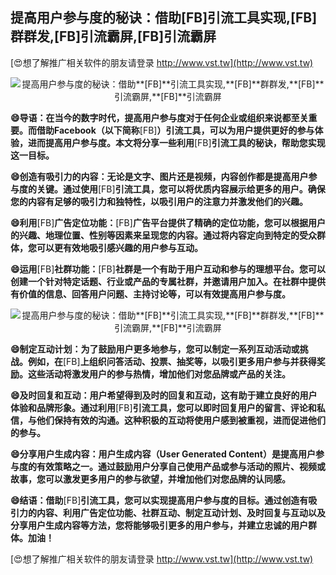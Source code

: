 ## **提高用户参与度的秘诀：借助**[FB]**引流工具实现,**[FB]**群群发,**[FB]**引流霸屏,**[FB]**引流霸屏**

[😍想了解推广相关软件的朋友请登录 http://www.vst.tw](http://www.vst.tw)

 <center><img src="https://vst.tw/MP4/tuiguang/png/7.png" alt="提高用户参与度的秘诀：借助**[FB]**引流工具实现,**[FB]**群群发,**[FB]**引流霸屏,**[FB]**引流霸屏"></center>

**😄导语：在当今的数字时代，提高用户参与度对于任何企业或组织来说都至关重要。而借助Facebook（以下简称**[FB]**）引流工具，可以为用户提供更好的参与体验，进而提高用户参与度。本文将分享一些利用**[FB]**引流工具的秘诀，帮助您实现这一目标。**

**😄创造有吸引力的内容：无论是文字、图片还是视频，内容创作都是提高用户参与度的关键。通过使用**[FB]**引流工具，您可以将优质内容展示给更多的用户。确保您的内容有足够的吸引力和独特性，以吸引用户的注意力并激发他们的兴趣。**

**😄利用**[FB]**广告定位功能：**[FB]**广告平台提供了精确的定位功能，您可以根据用户的兴趣、地理位置、性别等因素来呈现您的内容。通过将内容定向到特定的受众群体，您可以更有效地吸引感兴趣的用户参与互动。**

**😄运用**[FB]**社群功能：**[FB]**社群是一个有助于用户互动和参与的理想平台。您可以创建一个针对特定话题、行业或产品的专属社群，并邀请用户加入。在社群中提供有价值的信息、回答用户问题、主持讨论等，可以有效提高用户参与度。**

 <center><img src="https://vst.tw/MP4/tuiguang/png/5.png" alt="提高用户参与度的秘诀：借助**[FB]**引流工具实现,**[FB]**群群发,**[FB]**引流霸屏,**[FB]**引流霸屏"></center>

**😄制定互动计划：为了鼓励用户更多地参与，您可以制定一系列互动活动或挑战。例如，在**[FB]**上组织问答活动、投票、抽奖等，以吸引更多用户参与并获得奖励。这些活动将激发用户的参与热情，增加他们对您品牌或产品的关注。**

**😄及时回复和互动：用户希望得到及时的回复和互动，这有助于建立良好的用户体验和品牌形象。通过利用**[FB]**引流工具，您可以即时回复用户的留言、评论和私信，与他们保持有效的沟通。这种积极的互动将使用户感到被重视，进而促进他们的参与。**

**😄分享用户生成内容：用户生成内容（User Generated Content）是提高用户参与度的有效策略之一。通过鼓励用户分享自己使用产品或参与活动的照片、视频或故事，您可以激发更多用户的参与欲望，并增加他们对您品牌的认同感。**

**😄结语：借助**[FB]**引流工具，您可以实现提高用户参与度的目标。通过创造有吸引力的内容、利用广告定位功能、社群互动、制定互动计划、及时回复与互动以及分享用户生成内容等方法，您将能够吸引更多的用户参与，并建立忠诚的用户群体。加油！**

[😍想了解推广相关软件的朋友请登录 http://www.vst.tw](http://www.vst.tw)




